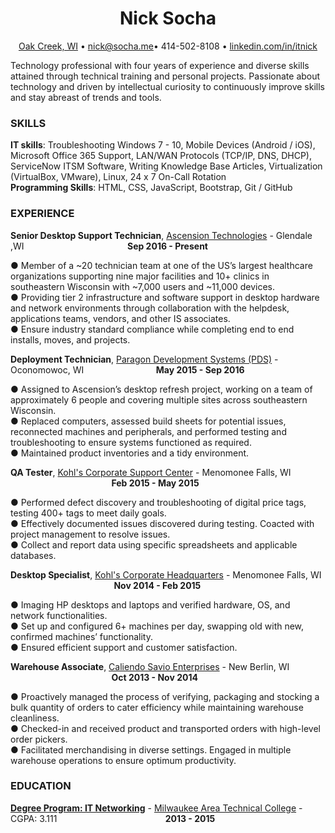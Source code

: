 <body>
    <!-- Name -->
    <h1 align="center">Nick Socha</h1>
    <!-- Contact Info -->
    <p align="center"><a href="https://www.google.com/search?q=Oak%20Creek,%20WI&cad=h" target="_blank">Oak Creek, WI</a> • <a href="mailto:nick@socha.me">nick@socha.me</a>• 414-502-8108 • <a href="http://linkedin.com/in/itnick" target="_blank">linkedin.com/in/itnick</a></p>
    <!-- Intro -->
    <p>Technology professional with four years of experience and diverse skills attained through technical training and personal projects. Passionate about technology and driven by intellectual curiosity to continuously improve skills and stay abreast of trends and tools.</p>
    <!-- SKILLS -->
    <h3>SKILLS</h3>
    <p>
        <!-- IT Skills -->
        <b>IT skills</b>: Troubleshooting Windows 7 - 10, Mobile Devices (Android / iOS), Microsoft Office 365 Support,
        LAN/WAN Protocols (TCP/IP, DNS, DHCP), ServiceNow ITSM Software, Writing Knowledge Base Articles,
        Virtualization (VirtualBox, VMware), Linux, 24 x 7 On-Call Rotation<br>
        <!-- Programming Skills -->
        <b>Programming Skills</b>: HTML, CSS, JavaScript, Bootstrap, Git / GitHub
    </p>
    <!-- EXPERIENCE -->
    <h3>EXPERIENCE</h3>
    <!-- Senior Desktop Support Technician -->
    <p><b>Senior Desktop Support Technician</b>, <a href="https://ascension.org/Our-Work/Ascension-Technologies" target="_blank">Ascension Technologies</a> - Glendale ,WI &emsp; &emsp; &emsp; &emsp; &emsp; &emsp; &emsp; &emsp; &emsp; <b>Sep 2016 - Present</b></p>
    <p>● Member of a ~20 technician team at one of the US’s largest healthcare organizations supporting nine major facilities and 10+ clinics in southeastern Wisconsin with ~7,000 users and ~11,000 devices.<br>● Providing tier 2 infrastructure and software support in desktop hardware and network environments through collaboration with the helpdesk, applications teams, vendors, and other IS associates.<br>● Ensure industry standard compliance while completing end to end installs, moves, and projects.</p>
    <!-- Deployment Technician -->
    <p><b>Deployment Technician</b>, <a href="https://pdsit.net/" target="_blank">Paragon Development Systems (PDS)</a> - Oconomowoc, WI &emsp; &emsp; &emsp; &emsp; &emsp; &emsp; &nbsp;<b>May 2015 - Sep 2016</b></p>
    <p>● Assigned to Ascension’s desktop refresh project, working on a team of approximately 6 people and covering multiple sites across southeastern Wisconsin.<br>● Replaced computers, assessed build sheets for potential issues, reconnected machines and peripherals, and performed testing and troubleshooting to ensure systems functioned as required.<br>● Maintained product inventories and a tidy environment.</p>
    <!-- QA Tester -->
    <p><b>QA Tester</b>, <a href="https://corporate.kohls.com/" target="_blank">Kohl's Corporate Support Center</a> - Menomonee Falls, WI &emsp; &emsp; &emsp; &emsp; &emsp; &emsp; &emsp; &emsp; &emsp; &emsp; &emsp; &emsp; <b>Feb 2015 - May 2015</b></p>
    <p>● Performed defect discovery and troubleshooting of digital price tags, testing 400+ tags to meet daily goals.<br>● Effectively documented issues discovered during testing. Coacted with project management to resolve issues.<br>● Collect and report data using specific spreadsheets and applicable databases.</p>
    <!-- Desktop Specialist -->
    <p><b>Desktop Specialist</b>, <a href="https://corporate.kohls.com/" target="_blank">Kohl's Corporate Headquarters</a> - Menomonee Falls, WI &emsp; &emsp; &emsp; &emsp; &emsp; &emsp; &emsp; &emsp; &emsp; &nbsp;<b>Nov 2014 - Feb 2015</b></p>
    <p>● Imaging HP desktops and laptops and verified hardware, OS, and network functionalities.<br>● Set up and configured 6+ machines per day, swapping old with new, confirmed machines’ functionality.<br>● Ensured efficient support and customer satisfaction.</p>
    <!-- Warehouse Associate -->
    <p><b>Warehouse Associate</b>, <a href="https://csehalo.com/" target="_blank">Caliendo Savio Enterprises</a> - New Berlin, WI &emsp; &emsp; &emsp; &emsp; &emsp; &emsp; &emsp; &emsp; &emsp; &emsp; &emsp; &emsp; <b>Oct 2013 - Nov 2014</b></p>
    <p>● Proactively managed the process of verifying, packaging and stocking a bulk quantity of orders to cater efficiency while maintaining warehouse cleanliness.<br>● Checked-in and received product and transported orders with high-level order pickers.<br>● Facilitated merchandising in diverse settings. Engaged in multiple warehouse operations to ensure optimum productivity.</p>
    <!-- Education -->
    <h3>EDUCATION</h3>
    <!-- Degree Program: IT Networking -->
    <p><b><a href="https://www.matc.edu/business/degrees/it-network-specialist.cfm" target="_blank">Degree Program: IT Networking</a></b> - <a href="https://www.matc.edu/" target="_blank">Milwaukee Area Technical College</a> - CGPA: 3.111 &emsp; &emsp; &emsp; &emsp; &emsp; &emsp; &emsp; &emsp; &emsp; &nbsp; <b>2013 - 2015</b></p>
</body>

